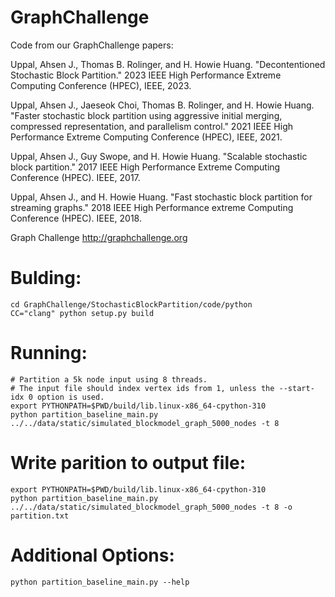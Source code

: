 
# GraphChallenge
Code from our GraphChallenge papers:

Uppal, Ahsen J., Thomas B. Rolinger, and H. Howie Huang. "Decontentioned Stochastic Block Partition." 2023 IEEE High Performance Extreme Computing Conference (HPEC), IEEE, 2023.

Uppal, Ahsen J., Jaeseok Choi, Thomas B. Rolinger, and H. Howie Huang. "Faster stochastic block partition using aggressive initial merging, compressed representation, and parallelism control." 2021 IEEE High Performance Extreme Computing Conference (HPEC), IEEE, 2021.

Uppal, Ahsen J., Guy Swope, and H. Howie Huang. "Scalable stochastic block partition." 2017 IEEE High Performance Extreme Computing Conference (HPEC). IEEE, 2017.

Uppal, Ahsen J., and H. Howie Huang. "Fast stochastic block partition for streaming graphs." 2018 IEEE High Performance extreme Computing Conference (HPEC). IEEE, 2018.

Graph Challenge 
http://graphchallenge.org

# Bulding:
    cd GraphChallenge/StochasticBlockPartition/code/python
	CC="clang" python setup.py build

# Running:
    # Partition a 5k node input using 8 threads.
	# The input file should index vertex ids from 1, unless the --start-idx 0 option is used.
	export PYTHONPATH=$PWD/build/lib.linux-x86_64-cpython-310
	python partition_baseline_main.py ../../data/static/simulated_blockmodel_graph_5000_nodes -t 8

# Write parition to output file:
	export PYTHONPATH=$PWD/build/lib.linux-x86_64-cpython-310
	python partition_baseline_main.py ../../data/static/simulated_blockmodel_graph_5000_nodes -t 8 -o partition.txt

# Additional Options:
	python partition_baseline_main.py --help
